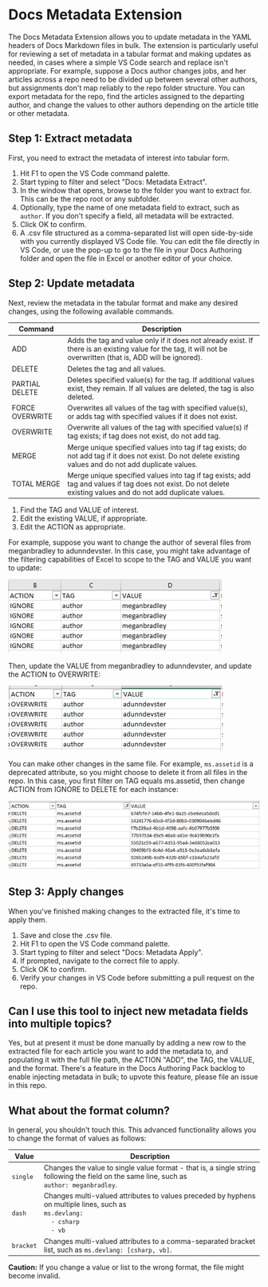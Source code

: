 # Docs Metadata Extension

The Docs Metadata Extension allows you to update metadata in the YAML headers of Docs Markdown files in bulk. The extension is particularly useful for reviewing a set of metadata in a tabular format and making updates as needed, in cases where a simple VS Code search and replace isn't appropriate. For example, suppose a Docs author changes jobs, and her articles across a repo need to be divided up between several other authors, but assignments don't map reliably to the repo folder structure. You can export metadata for the repo, find the articles assigned to the departing author, and change the values to other authors depending on the article title or other metadata.

## Step 1: Extract metadata

First, you need to extract the metadata of interest into tabular form.

1. Hit F1 to open the VS Code command palette.
1. Start typing to filter and select "Docs: Metadata Extract".
1. In the window that opens, browse to the folder you want to extract for. This can be the repo root or any subfolder.
1. Optionally, type the name of one metadata field to extract, such as `author`. If you don't specify a field, all metadata will be extracted.
1. Click OK to confirm.
1. A .csv file structured as a comma-separated list will open side-by-side with you currently displayed VS Code file. You can edit the file directly in VS Code, or use the pop-up to go to the file in your Docs Authoring folder and open the file in Excel or another editor of your choice.

## Step 2: Update metadata

Next, review the metadata in the tabular format and make any desired changes, using the following available commands. 

|Command        |Description |
|---------------|------------|
|ADD            |Adds the tag and value only if it does not already exist. If there is an existing value for the tag, it will not be overwritten (that is, ADD will be ignored).|
|DELETE         |Deletes the tag and all values.|
|PARTIAL DELETE |Deletes specified value(s) for the tag. If additional values exist, they remain. If all values are deleted, the tag is also deleted.|
|FORCE OVERWRITE|Overwrites all values of the tag with specified value(s), or adds tag with specified values if it does not exist.|
|OVERWRITE      |Overwrite all values of the tag with specified value(s) if tag exists; if tag does not exist, do not add tag.|
|MERGE          |Merge unique specified values into tag if tag exists; do not add tag if it does not exist. Do not delete existing values and do not add duplicate values.|
|TOTAL MERGE    |Merge unique specified values into tag if tag exists; add tag and values if tag does not exist. Do not delete existing values and do not add duplicate values.|

1. Find the TAG and VALUE of interest.
1. Edit the existing VALUE, if appropriate.
1. Edit the ACTION as appropriate.

For example, suppose you want to change the author of several files from meganbradley to adunndevster. In this case, you might take advantage of the filtering capabilities of Excel to scope to the TAG and VALUE you want to update:

![shows action, tag, and value columns filtered on value](https://github.com/Microsoft/vscode-docs-authoring/raw/master/packages/docs-metadata/images/mut-filter-values.png)

Then, update the VALUE from meganbradley to adunndevster, and update the ACTION to OVERWRITE:

![shows new values for action and value](https://github.com/Microsoft/vscode-docs-authoring/raw/master/packages/docs-metadata/images/mut-overwrite-values.png)

You can make other changes in the same file. For example, `ms.assetid` is a deprecated attribute, so you might choose to delete it from all files in the repo. In this case, you first filter on TAG equals ms.assetid, then change ACTION from IGNORE to DELETE for each instance:

![shows ms.assetid rows with ACTION set to DELETE](https://github.com/Microsoft/vscode-docs-authoring/raw/master/packages/docs-metadata/images/mut-delete-values.png)

## Step 3: Apply changes

When you've finished making changes to the extracted file, it's time to apply them.

1. Save and close the .csv file.
1. Hit F1 to open the VS Code command palette.
1. Start typing to filter and select "Docs: Metadata Apply".
1. If prompted, navigate to the correct file to apply.
1. Click OK to confirm.
1. Verify your changes in VS Code before submitting a pull request on the repo.

## Can I use this tool to inject new metadata fields into multiple topics?

Yes, but at present it must be done manually by adding a new row to the extracted file for each article you want to add the metadata to, and populating it with the full file path, the ACTION "ADD", the TAG, the VALUE, and the format. There's a feature in the Docs Authoring Pack backlog to enable injecting metadata in bulk; to upvote this feature, please file an issue in this repo.

## What about the format column?

In general, you shouldn't touch this. This advanced functionality allows you to change the format of values as follows:

|Value    |Description|
|---------|-----------|
|`single` |Changes the value to single value format - that is, a single string following the field on the same line, such as<br>`author: meganbradley`.|
|`dash`   |Changes multi-valued attributes to values preceded by hyphens on multiple lines, such as<br>`ms.devlang:`<br>`  - csharp`<br>`  - vb`|
|`bracket`|Changes multi-valued attributes to a comma-separated bracket list, such as `ms.devlang: [csharp, vb]`.|

**Caution:** If you change a value or list to the wrong format, the file might become invalid.
